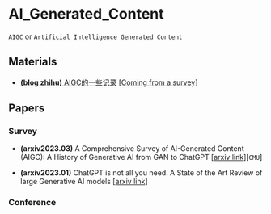 # AI_Generated_Content
`AIGC` or `Artificial Intelligence Generated Content`

## Materials

* [**(blog zhihu)** AIGC的一些记录](https://zhuanlan.zhihu.com/p/615522634) [[Coming from a survey](https://arxiv.org/abs/2303.04226)]

## Papers

### Survey

* **(arxiv2023.03)** A Comprehensive Survey of AI-Generated Content (AIGC): A History of Generative AI from GAN to ChatGPT [[arxiv link](https://arxiv.org/abs/2303.04226)][`CMU`]

* **(arxiv2023.01)** ChatGPT is not all you need. A State of the Art Review of large Generative AI models [[arxiv link](https://arxiv.org/abs/2301.04655)]

### Conference



